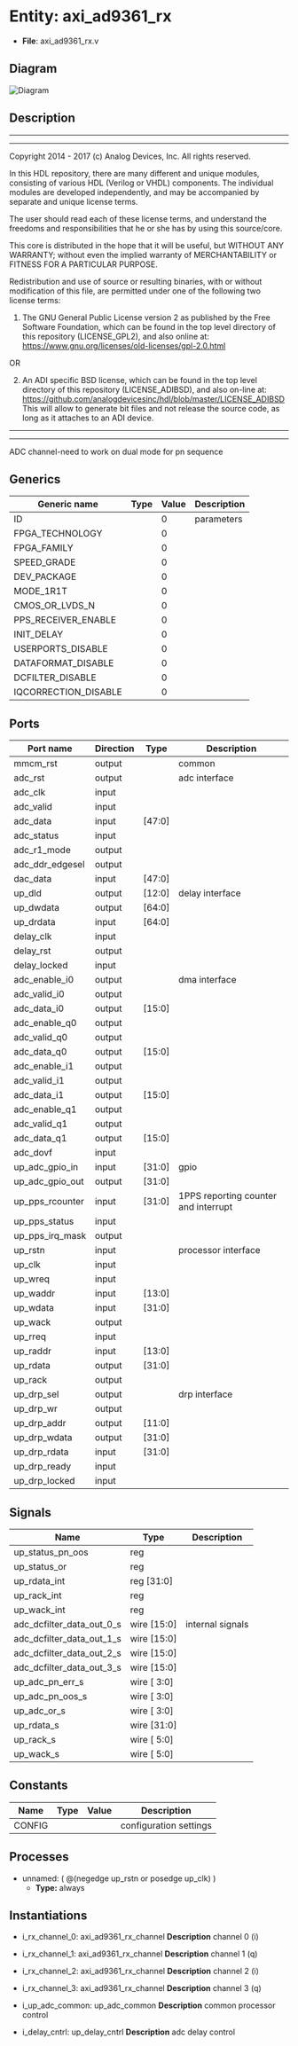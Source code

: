 # Entity: axi_ad9361_rx

- **File**: axi_ad9361_rx.v
## Diagram

![Diagram](axi_ad9361_rx.svg "Diagram")
## Description

 ***************************************************************************
 ***************************************************************************
 Copyright 2014 - 2017 (c) Analog Devices, Inc. All rights reserved.

 In this HDL repository, there are many different and unique modules, consisting
 of various HDL (Verilog or VHDL) components. The individual modules are
 developed independently, and may be accompanied by separate and unique license
 terms.

 The user should read each of these license terms, and understand the
 freedoms and responsibilities that he or she has by using this source/core.

 This core is distributed in the hope that it will be useful, but WITHOUT ANY
 WARRANTY; without even the implied warranty of MERCHANTABILITY or FITNESS FOR
 A PARTICULAR PURPOSE.

 Redistribution and use of source or resulting binaries, with or without modification
 of this file, are permitted under one of the following two license terms:

   1. The GNU General Public License version 2 as published by the
      Free Software Foundation, which can be found in the top level directory
      of this repository (LICENSE_GPL2), and also online at:
      <https://www.gnu.org/licenses/old-licenses/gpl-2.0.html>

 OR

   2. An ADI specific BSD license, which can be found in the top level directory
      of this repository (LICENSE_ADIBSD), and also on-line at:
      https://github.com/analogdevicesinc/hdl/blob/master/LICENSE_ADIBSD
      This will allow to generate bit files and not release the source code,
      as long as it attaches to an ADI device.

 ***************************************************************************
 ***************************************************************************
 ADC channel-need to work on dual mode for pn sequence

## Generics

| Generic name         | Type | Value | Description  |
| -------------------- | ---- | ----- | ------------ |
| ID                   |      | 0     |  parameters  |
| FPGA_TECHNOLOGY      |      | 0     |              |
| FPGA_FAMILY          |      | 0     |              |
| SPEED_GRADE          |      | 0     |              |
| DEV_PACKAGE          |      | 0     |              |
| MODE_1R1T            |      | 0     |              |
| CMOS_OR_LVDS_N       |      | 0     |              |
| PPS_RECEIVER_ENABLE  |      | 0     |              |
| INIT_DELAY           |      | 0     |              |
| USERPORTS_DISABLE    |      | 0     |              |
| DATAFORMAT_DISABLE   |      | 0     |              |
| DCFILTER_DISABLE     |      | 0     |              |
| IQCORRECTION_DISABLE |      | 0     |              |
## Ports

| Port name       | Direction | Type   | Description                           |
| --------------- | --------- | ------ | ------------------------------------- |
| mmcm_rst        | output    |        |  common                               |
| adc_rst         | output    |        |  adc interface                        |
| adc_clk         | input     |        |                                       |
| adc_valid       | input     |        |                                       |
| adc_data        | input     | [47:0] |                                       |
| adc_status      | input     |        |                                       |
| adc_r1_mode     | output    |        |                                       |
| adc_ddr_edgesel | output    |        |                                       |
| dac_data        | input     | [47:0] |                                       |
| up_dld          | output    | [12:0] |  delay interface                      |
| up_dwdata       | output    | [64:0] |                                       |
| up_drdata       | input     | [64:0] |                                       |
| delay_clk       | input     |        |                                       |
| delay_rst       | output    |        |                                       |
| delay_locked    | input     |        |                                       |
| adc_enable_i0   | output    |        |  dma interface                        |
| adc_valid_i0    | output    |        |                                       |
| adc_data_i0     | output    | [15:0] |                                       |
| adc_enable_q0   | output    |        |                                       |
| adc_valid_q0    | output    |        |                                       |
| adc_data_q0     | output    | [15:0] |                                       |
| adc_enable_i1   | output    |        |                                       |
| adc_valid_i1    | output    |        |                                       |
| adc_data_i1     | output    | [15:0] |                                       |
| adc_enable_q1   | output    |        |                                       |
| adc_valid_q1    | output    |        |                                       |
| adc_data_q1     | output    | [15:0] |                                       |
| adc_dovf        | input     |        |                                       |
| up_adc_gpio_in  | input     | [31:0] |  gpio                                 |
| up_adc_gpio_out | output    | [31:0] |                                       |
| up_pps_rcounter | input     | [31:0] |  1PPS reporting counter and interrupt |
| up_pps_status   | input     |        |                                       |
| up_pps_irq_mask | output    |        |                                       |
| up_rstn         | input     |        |  processor interface                  |
| up_clk          | input     |        |                                       |
| up_wreq         | input     |        |                                       |
| up_waddr        | input     | [13:0] |                                       |
| up_wdata        | input     | [31:0] |                                       |
| up_wack         | output    |        |                                       |
| up_rreq         | input     |        |                                       |
| up_raddr        | input     | [13:0] |                                       |
| up_rdata        | output    | [31:0] |                                       |
| up_rack         | output    |        |                                       |
| up_drp_sel      | output    |        |  drp interface                        |
| up_drp_wr       | output    |        |                                       |
| up_drp_addr     | output    | [11:0] |                                       |
| up_drp_wdata    | output    | [31:0] |                                       |
| up_drp_rdata    | input     | [31:0] |                                       |
| up_drp_ready    | input     |        |                                       |
| up_drp_locked   | input     |        |                                       |
## Signals

| Name                      | Type           | Description        |
| ------------------------- | -------------- | ------------------ |
| up_status_pn_oos          | reg            |                    |
| up_status_or              | reg            |                    |
| up_rdata_int              | reg     [31:0] |                    |
| up_rack_int               | reg            |                    |
| up_wack_int               | reg            |                    |
| adc_dcfilter_data_out_0_s | wire [15:0]    |  internal signals  |
| adc_dcfilter_data_out_1_s | wire [15:0]    |                    |
| adc_dcfilter_data_out_2_s | wire [15:0]    |                    |
| adc_dcfilter_data_out_3_s | wire [15:0]    |                    |
| up_adc_pn_err_s           | wire [ 3:0]    |                    |
| up_adc_pn_oos_s           | wire [ 3:0]    |                    |
| up_adc_or_s               | wire [ 3:0]    |                    |
| up_rdata_s                | wire [31:0]    |                    |
| up_rack_s                 | wire [ 5:0]    |                    |
| up_wack_s                 | wire [ 5:0]    |                    |
## Constants

| Name   | Type | Value | Description              |
| ------ | ---- | ----- | ------------------------ |
| CONFIG |      |       |  configuration settings  |
## Processes
- unnamed: ( @(negedge up_rstn or posedge up_clk) )
  - **Type:** always
## Instantiations

- i_rx_channel_0: axi_ad9361_rx_channel
**Description**
 channel 0 (i)

- i_rx_channel_1: axi_ad9361_rx_channel
**Description**
 channel 1 (q)

- i_rx_channel_2: axi_ad9361_rx_channel
**Description**
 channel 2 (i)

- i_rx_channel_3: axi_ad9361_rx_channel
**Description**
 channel 3 (q)

- i_up_adc_common: up_adc_common
**Description**
 common processor control

- i_delay_cntrl: up_delay_cntrl
**Description**
 adc delay control

